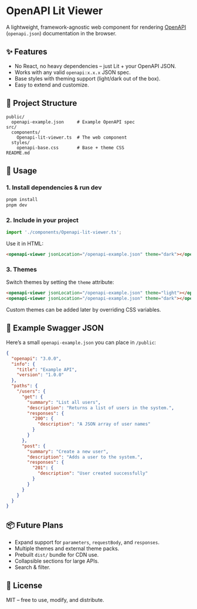# OpenAPI Lit Viewer

A lightweight, framework-agnostic web component for rendering [OpenAPI](https://www.openapis.org/) (`openapi.json`) documentation in the browser.

## ✨ Features

* No React, no heavy dependencies – just Lit + your OpenAPI JSON.
* Works with any valid `openapi:x.x.x` JSON spec.
* Base styles with theming support (light/dark out of the box).
* Easy to extend and customize.

## 📂 Project Structure

```
public/
  openapi-example.json     # Example OpenAPI spec
src/
  components/
    Openapi-lit-viewer.ts  # The web component
  styles/
    openapi-base.css       # Base + theme CSS
README.md
```

## 🚀 Usage

### 1. Install dependencies & run dev

```bash
pnpm install
pnpm dev
```

### 2. Include in your project

```ts
import './components/Openapi-lit-viewer.ts';
```

Use it in HTML:

```html
<openapi-viewer jsonLocation="/openapi-example.json" theme="dark"></openapi-viewer>
```

### 3. Themes

Switch themes by setting the `theme` attribute:

```html
<openapi-viewer jsonLocation="/openapi-example.json" theme="light"></openapi-viewer>
<openapi-viewer jsonLocation="/openapi-example.json" theme="dark"></openapi-viewer>
```

Custom themes can be added later by overriding CSS variables.

## 🧪 Example Swagger JSON

Here’s a small `openapi-example.json` you can place in `/public`:

```json
{
  "openapi": "3.0.0",
  "info": {
    "title": "Example API",
    "version": "1.0.0"
  },
  "paths": {
    "/users": {
      "get": {
        "summary": "List all users",
        "description": "Returns a list of users in the system.",
        "responses": {
          "200": {
            "description": "A JSON array of user names"
          }
        }
      },
      "post": {
        "summary": "Create a new user",
        "description": "Adds a user to the system.",
        "responses": {
          "201": {
            "description": "User created successfully"
          }
        }
      }
    }
  }
}
```

## 📦 Future Plans

* Expand support for `parameters`, `requestBody`, and `responses`.
* Multiple themes and external theme packs.
* Prebuilt `dist/` bundle for CDN use.
* Collapsible sections for large APIs.
* Search & filter.

## 📝 License

MIT – free to use, modify, and distribute.
